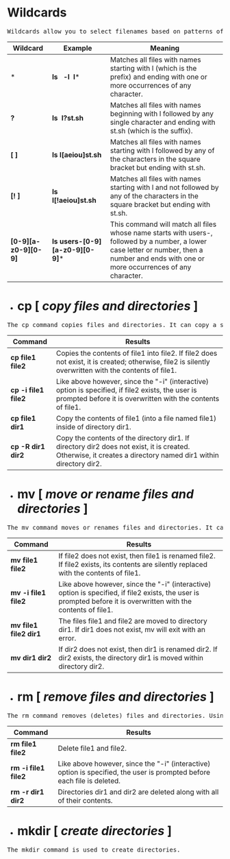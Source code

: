 #  Wildcards
 <pre>Wildcards allow you to select filenames based on patterns of characters. The table below lists the wildcards and what they select:</pre>
 |Wildcard|Example|Meaning|
 |--------|-------|-------|
 |   *   | **ls &nbsp;  -l &nbsp;l*** |Matches all files with names starting with l (which is the prefix) and ending with one or more occurrences of any character.|
 |    **?**    | **ls &nbsp;l?st.sh**    | Matches all files with names beginning with l followed by any single character and ending with st.sh (which is the suffix).  |
 |   **[ ]**    |  **ls l[aeiou]st.sh** | Matches all files with names starting with l followed by any of the characters in the square bracket but ending with st.sh.|
 |   **[!  ]**    |  **ls l[!aeiou]st.sh** | Matches all files with names starting with l and not followed by any of the characters in the square bracket but ending with st.sh.|
 | **[0-9][a-z0-9][0-9]** |**ls users-[0-9][a-z0-9][0-9]***|This command will match all files whose name starts with users-, followed by a number, a lower case letter or number, then a number and ends with one or more occurrences of any character.



- # cp  [ *copy files and directories* ]
<pre>The cp command copies files and directories. It can copy a single file or multiple files.</pre>

|Command	|Results|
|-----------|-------|
| **cp file1 file2** |	Copies the contents of file1 into file2. If file2 does not exist, it is created; otherwise, file2 is silently overwritten with the contents of file1.|
| **cp -i file1 file2** |	Like above however, since the "-i" (interactive) option is specified, if file2 exists, the user is prompted before it is overwritten with the contents of file1.|
| **cp file1 dir1**	|Copy the contents of file1 (into a file named file1) inside of directory dir1.|
| **cp -R dir1 dir2** |	Copy the contents of the directory dir1. If directory dir2 does not exist, it is created. Otherwise, it creates a directory named dir1 within directory dir2.|

- # mv  [ *move or rename files and directories* ]
<pre>The mv command moves or renames files and directories. It can move one or more files to a different directory.</pre>
|Command    |	Results|
|-----------|----------|
| **mv file1 file2** |	If file2 does not exist, then file1 is renamed file2. If file2 exists, its contents are silently replaced with the contents of file1.|
| **mv -i file1 file2** |	Like above however, since the "-i" (interactive) option is specified, if file2 exists, the user is prompted before it is overwritten with the contents of file1.|
| **mv file1 file2 dir1** |	The files file1 and file2 are moved to directory dir1. If dir1 does not exist, mv will exit with an error.|
| **mv dir1 dir2** |	If dir2 does not exist, then dir1 is renamed dir2. If dir2 exists, the directory dir1 is moved within directory dir2. |


- # rm  [ *remove files and directories* ]
<pre>The rm command removes (deletes) files and directories. Using the recursive option (-r), rm can also be used to delete directories:</pre>

|Command|	Results|
|-------|----------|
| **rm file1 file2** |  Delete file1 and file2.|
| **rm -i file1 file2** | 	Like above however, since the "-i" (interactive) option is specified, the user is prompted before each file is deleted.|
| **rm -r dir1 dir2** |	Directories dir1 and dir2 are deleted along with all of their contents.|

- # mkdir [ *create directories* ]
<pre>The mkdir command is used to create directories.</pre>